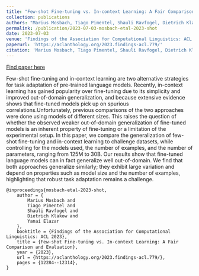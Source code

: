 ```yaml
---
title: "Few-shot Fine-tuning vs. In-context Learning: A Fair Comparison and Evaluation"
collection: publications
authors: "Marius Mosbach, Tiago Pimentel, Shauli Ravfogel, Dietrich Klakow, Yanai Elazar"
permalink: /publication/2023-07-03-mosbach-etal-2023-shot
date: 2023-07-03
venue: 'Findings of the Association for Computational Linguistics: ACL 2023'
paperurl: 'https://aclanthology.org/2023.findings-acl.779/'
citation: 'Marius Mosbach, Tiago Pimentel, Shauli Ravfogel, Dietrich Klakow, and Yanai Elazar. 2023. Few-shot Fine-tuning vs. In-context Learning: A Fair Comparison and Evaluation. In Findings of the Association for Computational Linguistics: ACL 2023, pages 12284–12314, Toronto, Canada. Association for Computational Linguistics.'
---
```


<a href='https://aclanthology.org/2023.findings-acl.779/'>Find paper here</a>

Few-shot fine-tuning and in-context learning are two alternative strategies for task adaptation of pre-trained language models. Recently, in-context learning has gained popularity over fine-tuning due to its simplicity and improved out-of-domain generalization, and because extensive evidence shows that fine-tuned models pick up on spurious correlations.Unfortunately, previous comparisons of the two approaches were done using models of different sizes. This raises the question of whether the observed weaker out-of-domain generalization of fine-tuned models is an inherent property of fine-tuning or a limitation of the experimental setup. In this paper, we compare the generalization of few-shot fine-tuning and in-context learning to challenge datasets, while controlling for the models used, the number of examples, and the number of parameters, ranging from 125M to 30B. Our results show that fine-tuned language models can in fact generalize well out-of-domain. We find that both approaches generalize similarly; they exhibit large variation and depend on properties such as model size and the number of examples, highlighting that robust task adaptation remains a challenge.

```
@inproceedings{mosbach-etal-2023-shot,
    author = {
        Marius Mosbach and
        Tiago Pimentel and
        Shauli Ravfogel and
        Dietrich Klakow and
        Yanai Elazar
    },
    booktitle = {Findings of the Association for Computational Linguistics: ACL 2023},
    title = {Few-shot Fine-tuning vs. In-context Learning: A Fair Comparison and Evaluation},
    year = {2023},
    url = {https://aclanthology.org/2023.findings-acl.779/},
    pages = {12284--12314},
}
```